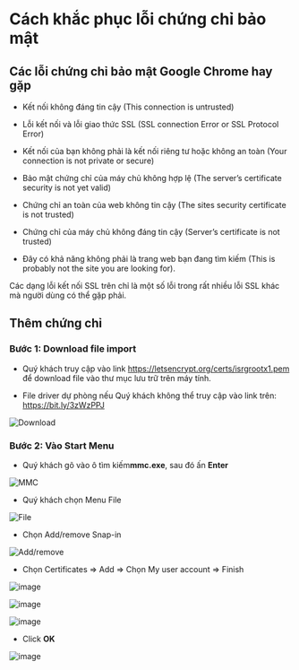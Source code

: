 

# Cách khắc phục lỗi chứng chỉ bảo mật

## Các lỗi chứng chỉ bảo mật Google Chrome hay gặp 

- Kết nối không đáng tin cậy (This connection is untrusted)

- Lỗi kết nối và lỗi giao thức SSL (SSL connection Error or SSL Protocol Error)

- Kết nối của bạn không phải là kết nối riêng tư hoặc không an toàn (Your connection is not private or secure)

-  Bảo mật chứng chỉ của máy chủ không hợp lệ (The server’s certificate security is not yet valid)

- Chứng chỉ an toàn của web không tin cậy (The sites security certificate is not trusted)

- Chứng chỉ của máy chủ không đáng tin cậy (Server’s certificate is not trusted) 

- Đây có khả năng không phải là trang web bạn đang tìm kiếm (This is probably not the site you are looking for).

Các dạng lỗi kết nối SSL trên chỉ là một số lỗi trong rất nhiều lỗi SSL khác mà người dùng có thể gặp phải. 

## Thêm chứng chỉ

### Bước 1: Download file import

- Quý khách truy cập vào link https://letsencrypt.org/certs/isrgrootx1.pem để download file vào thư mục lưu trữ trên máy tính.

- File driver dự phòng nếu Quý khách không thể truy cập vào link trên: https://bit.ly/3zWzPPJ

![Download](https://user-images.githubusercontent.com/73226975/135574024-02b993c6-03bd-47f9-b3a6-f152fc90584f.png)

### Bước 2: Vào Start Menu

- Quý khách gõ vào ô tìm kiếm**mmc.exe**, sau đó ấn **Enter**

![MMC](https://user-images.githubusercontent.com/73226975/135575282-b8db95c1-9529-4323-941c-1a8946831bf3.png)

- Quý khách chọn Menu File

![File](https://user-images.githubusercontent.com/73226975/135575387-0c5bac89-e754-4413-bdf0-40a424663926.png)

- Chọn Add/remove Snap-in

![Add/remove](https://user-images.githubusercontent.com/73226975/135575553-65ead00a-71f6-4007-a1fe-a26b30bed3c7.png)

- Chọn Certificates => Add => Chọn My user account => Finish


![image](https://user-images.githubusercontent.com/73226975/135575741-f7eb220d-dee4-4943-8aeb-db79188cda3d.png)

![image](https://user-images.githubusercontent.com/73226975/135575845-5b2314e1-b7a2-45d6-91bc-36a54c364e9b.png)

![image](https://user-images.githubusercontent.com/73226975/135575741-f7eb220d-dee4-4943-8aeb-db79188cda3d.png)

- Click **OK**

![image](https://user-images.githubusercontent.com/73226975/135575993-cc16a3e9-ee02-4213-b68e-89a92183a9f3.png)




